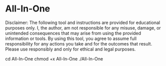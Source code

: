 # All-In-One

Disclaimer: The following tool and instructions are provided for educational purposes only. I, the author, am not responsible for any misuse, damage, or unintended consequences that may arise from using the provided information or tools. By using this tool, you agree to assume full responsibility for any actions you take and for the outcomes that result. Please use responsibly and only for ethical and legal purposes.

cd All-In-One
chmod +x All-In-One
./All-In-One
